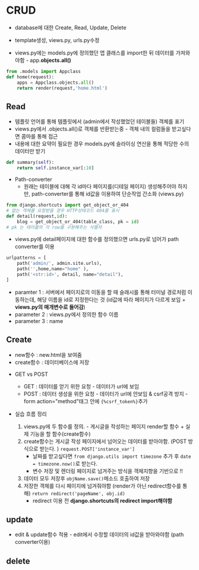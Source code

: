 # CRUD

- database에 대한 Create, Read, Update, Delete

- template생성, views.py, urls.py수정

- views.py에는 models.py에 정의했던 앱 클래스를 import한 뒤 데이터를 가져와야함 - app.**objects.all()**

```python
from .models import Appclass
def home(request):
    apps = Appclass.objects.all()
    return render(request,'home.html')
```

## Read

- 템플릿 언어를 통해 템플릿에서 (admin에서 작성했었던 테이블들) 객체를 표기
- views.py에서 .objects.all()로 객체를 반환받는중 - 객체 내의 컬럼들을 받고싶다면 콤마를 통해 접근
- 내용에 대한 요약이 필요한 경우 models.py에 슬라이싱 연산을 통해 적당한 수의 데이터만 받기

```python
def summary(self):
    return self.instance_var[:10]
```

- Path-converter
  - 원래는 테이블에 대해 각 id마다 페이지를(디테일 페이지) 생성해주어야 하지만, path-converter를 통해 id값을 이용하여 단순작업 간소화 (views.py)

```python
from django.shortcuts import get_object_or_404
# 없는 객체를 요청받을 경우 HTTP상태코드 404를 표시
def detail(request,id):
    blog = get_object_or_404(table_class, pk = id)
# pk 는 테이블의 각 row를 구분해주는 식별자
```

- views.py에 detail페이지에 대한 함수를 정의했으면 urls.py로 넘어가 path converter를 이용

```python
urlpatterns = [
    path('admin/', admin.site.urls),
    path('',home,name="home" ),
    path('<str:id>', detail, name="detail"),
]
```

- paramter 1 : 서버에서 페이지로의 이동을 할 때 슬래시를 통해 터미널 경로처럼 이동하는데, 해당 이름을 id로 지정한다는 것 (id값에 따라 페이지가 다르게 보임 + **views.py의 매개변수로 들어감**)
- parameter 2 : views.py에서 정의한 함수 이름
- parameter 3 : name

## Create

- new함수 : new.html을 보여줌
- create함수 : 데이터베이스에 저장

* GET vs POST

  - GET : 데이터를 얻기 위한 요청 - 데이터가 url에 보임
  - POST : 데이터 생성을 위한 요청 - 데이터가 url에 안보임 & csrf공격 방지 - form action="method"태그 안에 `{%csrf_token%}`추가

* 실습 흐름 정리
  1. views.py에 두 함수를 정의. - 게시글을 작성하는 페이지 render할 함수 + 실제 기능을 할 함수(create함수)
  2. create함수는 게시글 작성 페이지에서 넘어오는 데이터를 받아야함. (POST 방식으로 받는다. ) `request.POST['instance_var']`
     - 날짜를 받고싶다면 `from django.utils import timezone` 추가 후 `date = timezone.now()`로 받는다.
     - 변수 저장 및 렌더링 페이지로 넘겨주는 방식을 객체지향을 기반으로 !!
  3. 데이터 모두 저장후 `objName.save()`메소드 호출하여 저장
  4. 저장한 객체를 다시 페이지에 넘겨줘야함 (render가 아닌 redirect함수를 통해) `return redirect('pageName', obj.id)`
     - redirect 이용 전 **django.shortcuts의 redirect import해야함**

## update
* edit & update함수 적용 - edit에서 수정할 데이터의 id값을 받아와야함 (path converter이용)


## delete
